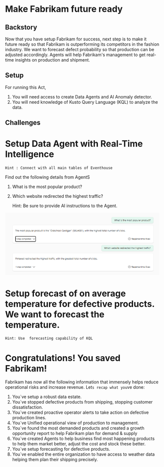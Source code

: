 # Make Fabrikam future ready

## Backstory
Now that you have setup Fabrikam for success, next step is to make it future ready so that Fabrikam is outperforming its competitors in the fashion industry. We want to forecast defect probability so that production can be adjusted accordingly. Agents will help Fabrikam's management to get real-time insights on production and shipment.

## Setup
For running this Act, 
1. You will need access to create Data Agents and AI Anomaly detector. 
2. You will need knowledge of Kusto Query Language (KQL) to analyze the data.

## Challenges 

# Setup Data Agent with Real-Time Intelligence
    
    Hint : Connect with all main tables of Eventhouse 
Find out the following details from AgentS
1. What is the most popular product?
2. Which website redirected the highest traffic?


    Hint: Be sure to provide AI instructions to the Agent.

<img src="../Assets/Agent Answers.png" alt="Alt text" width="1000"/>

# Setup forecast of on average temperature for defective products. We want to forecast the temperature. 
    Hint: Use  forecasting capability of KQL

# Congratulations! You saved Fabrikam! 
Fabrikam has now all the following information that immensely helps reduce operational risks and increase revenue. 
Let`s recap what you`ve done:
1. You`ve setup a robust data estate.
2. You`ve stopped defective products from shipping, stopping customer dissatisfaction.
3. You`ve created proactive operator alerts to take action on defective production lines.
4. You`ve Unified operational view of production to management.
5. You`ve found the most demanded products and created a growth opportunity report to help Fabrikam plan for demand & supply
6. You`ve created Agents to help business find most happening products to help them market better, adjust the cost and stock these better.
7. You`ve setup forecasting for defective products.
8. You`ve enabled the entire organization to have access to weather data helping them plan their shipping precisely.






